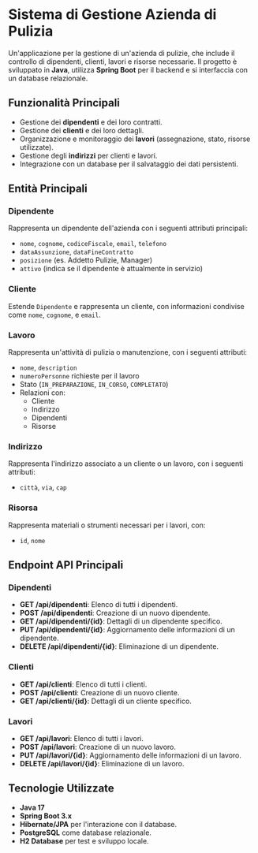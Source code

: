 # Sistema di Gestione Azienda di Pulizia

Un'applicazione per la gestione di un'azienda di pulizie, che include il controllo di dipendenti, clienti, lavori e risorse necessarie. Il progetto è sviluppato in **Java**, utilizza **Spring Boot** per il backend e si interfaccia con un database relazionale.

## Funzionalità Principali

- Gestione dei **dipendenti** e dei loro contratti.
- Gestione dei **clienti** e dei loro dettagli.
- Organizzazione e monitoraggio dei **lavori** (assegnazione, stato, risorse utilizzate).
- Gestione degli **indirizzi** per clienti e lavori.
- Integrazione con un database per il salvataggio dei dati persistenti.

## Entità Principali

### Dipendente
Rappresenta un dipendente dell'azienda con i seguenti attributi principali:
- `nome`, `cognome`, `codiceFiscale`, `email`, `telefono`
- `dataAssunzione`, `dataFineContratto`
- `posizione` (es. Addetto Pulizie, Manager)
- `attivo` (indica se il dipendente è attualmente in servizio)

### Cliente
Estende `Dipendente` e rappresenta un cliente, con informazioni condivise come `nome`, `cognome`, e `email`.

### Lavoro
Rappresenta un'attività di pulizia o manutenzione, con i seguenti attributi:
- `nome`, `description`
- `numeroPersonne` richieste per il lavoro
- Stato (`IN_PREPARAZIONE`, `IN_CORSO`, `COMPLETATO`)
- Relazioni con:
  - Cliente
  - Indirizzo
  - Dipendenti
  - Risorse

### Indirizzo
Rappresenta l'indirizzo associato a un cliente o un lavoro, con i seguenti attributi:
- `città`, `via`, `cap`

### Risorsa
Rappresenta materiali o strumenti necessari per i lavori, con:
- `id`, `nome`

## Endpoint API Principali

### Dipendenti
- **GET /api/dipendenti**: Elenco di tutti i dipendenti.
- **POST /api/dipendenti**: Creazione di un nuovo dipendente.
- **GET /api/dipendenti/{id}**: Dettagli di un dipendente specifico.
- **PUT /api/dipendenti/{id}**: Aggiornamento delle informazioni di un dipendente.
- **DELETE /api/dipendenti/{id}**: Eliminazione di un dipendente.

### Clienti
- **GET /api/clienti**: Elenco di tutti i clienti.
- **POST /api/clienti**: Creazione di un nuovo cliente.
- **GET /api/clienti/{id}**: Dettagli di un cliente specifico.

### Lavori
- **GET /api/lavori**: Elenco di tutti i lavori.
- **POST /api/lavori**: Creazione di un nuovo lavoro.
- **PUT /api/lavori/{id}**: Aggiornamento delle informazioni di un lavoro.
- **DELETE /api/lavori/{id}**: Eliminazione di un lavoro.

## Tecnologie Utilizzate

- **Java 17**
- **Spring Boot 3.x**
- **Hibernate/JPA** per l'interazione con il database.
- **PostgreSQL** come database relazionale.
- **H2 Database** per test e sviluppo locale.

